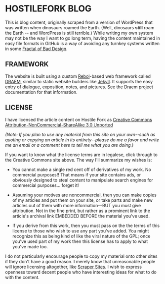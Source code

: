 # HOSTILEFORK BLOG

This is blog content, originally scraped from a version of WordPress that was written when dinosaurs roamed the Earth.  (Well, dinosaurs **still** roam the Earth -- and WordPress is still terrible.)  While writing my own system may not be the way I want to go long term, having the content maintained in easy file formats in GitHub is a way of avoiding any turnkey systems written in some [Fractal of Bad Design](http://me.veekun.com/blog/2012/04/09/php-a-fractal-of-bad-design/).


## FRAMEWORK

The website is built using a custom [Rebol](http://en.wikipedia.org/wiki/Rebol)-based web framework called [DRAEM](https://github.com/hostilefork/draem), similar to static website builders like [Jekyll](http://jekyllrb.com/).  It supports the easy entry of dialogue, exposition, notes, and pictures.  See the Draem project documentation for that information.


## LICENSE

I have licensed the article content on Hostile Fork as [Creative Commons Attribution-NonCommercial-ShareAlike 3.0 Unported](http://creativecommons.org/licenses/by-nc-sa/3.0/)

*(Note: If you plan to use any material from this site on your own--such as quoting or copying an article in its entirety--please do me a favor and write me an email or a comment here to tell me what you are doing.)*

If you want to know what the license terms are in legalese, click through to the Creative Commons site above. The way I'll summarize my wishes is:

* You cannot make a single red cent off of derivatives of my work. No commercial purposes!! That means if your site contains ads, or obviously designed to steal content to manipulate search engines for commercial purposes... forget it!

* Assuming your motives are noncommercial, then you can make copies of my articles and put them on your site, or take parts and make new articles out of them with more information—BUT you must give attribution. Not in the fine print, but rather as a prominent link to the article's archival link EMBEDDED BEFORE the material you've used.

* If you derive from this work, then you must pass on the the terms of this license to those who wish to use any part you've added. You might recognize this as being kind of like the viral nature of the GPL; once you've used part of my work then this license has to apply to what you've made too.

I do not particularly encourage people to copy my material onto other sites if they don't have a good reason. I merely know that unreasonable people will ignore licensing altogether, like [Scraper Sites](http://en.wikipedia.org/wiki/Scraper_site).  I wish to express openness toward decent people who have interesting ideas for what to do with the content.

